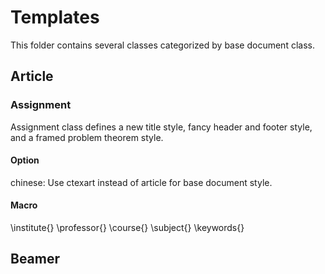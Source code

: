 # Templates

This folder contains several classes categorized by base document class.

## Article

### Assignment

Assignment class defines a new title style, fancy header and footer style, and a framed problem theorem style.

#### Option

chinese: Use ctexart instead of article for base document style.

#### Macro

\institute{}
\professor{}
\course{}
\subject{}
\keywords{}

## Beamer
